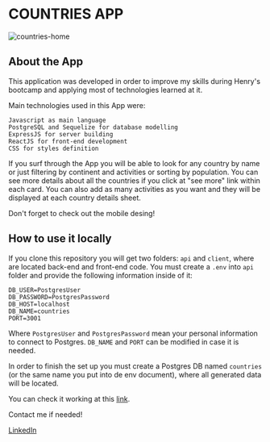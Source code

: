 # COUNTRIES APP

![countries-home](https://user-images.githubusercontent.com/77341002/124470225-bc973080-dd71-11eb-8865-12b1aa78d335.png)


## About the App

This application was developed in order to improve my skills during Henry's bootcamp and applying most of technologies learned at it.

Main technologies used in this App were:

    Javascript as main language
    PostgreSQL and Sequelize for database modelling
    ExpressJS for server building
    ReactJS for front-end development
    CSS for styles definition

If you surf through the App you will be able to look for any country by name or just filtering by continent and activities or sorting by population. You can see more details about all the countries if you click at "see more" link within each card. You can also add as many activities as you want and they will be displayed at each country details sheet.

Don't forget to check out the mobile desing!

## How to use it locally

If you clone this repository you will get two folders: `api` and `client`, where are located back-end and front-end code. You must create a `.env` into `api` folder and provide the following information inside of it:

    DB_USER=PostgresUser
    DB_PASSWORD=PostgresPassword
    DB_HOST=localhost
    DB_NAME=countries
    PORT=3001

Where `PostgresUser` and `PostgresPassword` mean your personal information to connect to Postgres. `DB_NAME` and `PORT` can be modified in case it is needed.

In order to finish the set up you must create a Postgres DB named `countries` (or the same name you put into de env document), where all generated data will be located.

You can check it working at this [link](https://countries-app-sigma.vercel.app/).

Contact me if needed!

[LinkedIn](https://www.linkedin.com/in/agustin-gallego/)
